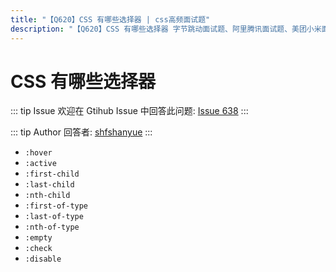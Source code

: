 ```yaml
---
title: "【Q620】CSS 有哪些选择器 | css高频面试题"
description: "【Q620】CSS 有哪些选择器 字节跳动面试题、阿里腾讯面试题、美团小米面试题。"
---
```


# CSS 有哪些选择器

::: tip Issue
欢迎在 Gtihub Issue 中回答此问题: [Issue 638](https://github.com/shfshanyue/Daily-Question/issues/638)
:::

::: tip Author
回答者: [shfshanyue](https://github.com/shfshanyue)
:::

- `:hover`
- `:active`
- `:first-child`
- `:last-child`
- `:nth-child`
- `:first-of-type`
- `:last-of-type`
- `:nth-of-type`
- `:empty`
- `:check`
- `:disable`
